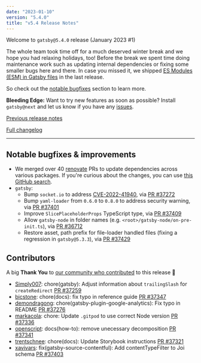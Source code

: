 ```yaml
---
date: "2023-01-10"
version: "5.4.0"
title: "v5.4 Release Notes"
---
```


Welcome to `gatsby@5.4.0` release (January 2023 #1)

The whole team took time off for a much deserved winter break and we hope you had relaxing holidays, too! Before the break we spent time doing maintenance work such as updating internal dependencies or fixing some smaller bugs here and there. In case you missed it, we shipped [ES Modules (ESM) in Gatsby files](/docs/reference/release-notes/v5.3#es-modules-esm-in-gatsby-files) in the last release.

So check out the [notable bugfixes](#notable-bugfixes--improvements) section to learn more.

**Bleeding Edge:** Want to try new features as soon as possible? Install `gatsby@next` and let us know if you have any [issues](https://github.com/gatsbyjs/gatsby/issues).

[Previous release notes](/docs/reference/release-notes/v5.3)

[Full changelog][full-changelog]

---

## Notable bugfixes & improvements

- We merged over 40 [renovate](https://www.mend.io/free-developer-tools/renovate/) PRs to update dependencies across various packages. If you're curious about the changes, you can use [this GitHub search](https://github.com/gatsbyjs/gatsby/pulls?q=is%3Apr+sort%3Aupdated-desc+author%3Aapp%2Frenovate+merged%3A2022-12-08..2023-01-05).
- `gatsby`:
  - Bump `socket.io` to address [CVE-2022-41940](https://github.com/advisories/GHSA-r7qp-cfhv-p84w), via [PR #37272](https://github.com/gatsbyjs/gatsby/pull/37272)
  - Bump `yaml-loader` from `0.6.0` to `0.8.0` to address security warning, via [PR #37401](https://github.com/gatsbyjs/gatsby/pull/37401)
  - Improve `SlicePlaceholderProps` TypeScript type, via [PR #37409](https://github.com/gatsbyjs/gatsby/pull/37409)
  - Allow `gatsby-node` in folder names (e.g. `<root>/gatsby-node/on-pre-init.ts`), via [PR #36712](https://github.com/gatsbyjs/gatsby/pull/36712)
  - Restore asset, path prefix for file-loader handled files (fixing a regression in `gatsby@5.3.3`), via [PR #37429](https://github.com/gatsbyjs/gatsby/pull/37429)

## Contributors

A big **Thank You** to [our community who contributed][full-changelog] to this release 💜

- [Simply007](https://github.com/Simply007): chore(gatsby): Adjust information about `trailingSlash` for `createRedirect` [PR #37259](https://github.com/gatsbyjs/gatsby/pull/37259)
- [bicstone](https://github.com/bicstone): chore(docs): fix typo in reference guide [PR #37347](https://github.com/gatsbyjs/gatsby/pull/37347)
- [demondragong](https://github.com/demondragong): chore(gatsby-plugin-google-analytics): Fix typo in README [PR #37276](https://github.com/gatsbyjs/gatsby/pull/37276)
- [markacola](https://github.com/markacola): chore: Update `.gitpod` to use correct Node version [PR #37336](https://github.com/gatsbyjs/gatsby/pull/37336)
- [openscript](https://github.com/openscript): docs(how-to): remove unecessary decomposition [PR #37341](https://github.com/gatsbyjs/gatsby/pull/37341)
- [trentschnee](https://github.com/trentschnee): chore(docs): Update Storybook instructions [PR #37321](https://github.com/gatsbyjs/gatsby/pull/37321)
- [xavivars](https://github.com/xavivars): fix(gatsby-source-contentful): Add contentTypeFilter to Joi schema [PR #37403](https://github.com/gatsbyjs/gatsby/pull/37403)

[full-changelog]: https://github.com/gatsbyjs/gatsby/compare/gatsby@5.4.0-next.0...gatsby@5.4.0
